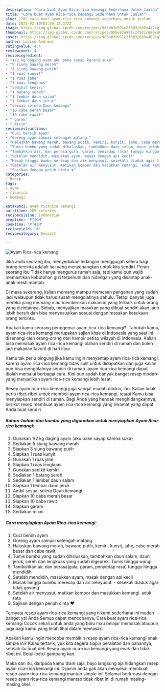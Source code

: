 ```yaml
---
description: "Cara buat Ayam Rica-rica kemangi Sederhana Untuk Jualan"
title: "Cara buat Ayam Rica-rica kemangi Sederhana Untuk Jualan"
slug: 1282-cara-buat-ayam-rica-rica-kemangi-sederhana-untuk-jualan
date: 2021-02-10T01:30:12.372Z
image: https://img-global.cpcdn.com/recipes/985e83e991c2f583/680x482cq70/ayam-rica-rica-kemangi-foto-resep-utama.jpg
thumbnail: https://img-global.cpcdn.com/recipes/985e83e991c2f583/680x482cq70/ayam-rica-rica-kemangi-foto-resep-utama.jpg
cover: https://img-global.cpcdn.com/recipes/985e83e991c2f583/680x482cq70/ayam-rica-rica-kemangi-foto-resep-utama.jpg
author: Louise Andrews
ratingvalue: 4.4
reviewcount: 4
recipeingredient:
- "1/2 kg daging ayam aku pake sayap karena suka"
- "5 siung bawang merah"
- "3 siung bawang putih"
- "1 ruas kunyit"
- "1 ruas jahe"
- "1 ruas lengkuas"
- "sedikit kemiri"
- "1 batang sereh"
- "1 lembar daun salam"
- "1 lembar daun jeruk"
- "sesuai selera Daun kemangi"
- "10 cabe merah besar"
- "10 cabe rawit"
- " garam"
- " micin"
recipeinstructions:
- "Cuci bersih ayam"
- "Goreng ayam sampai setengah matang."
- "Haluskan bawang merah, bawang putih, kemiri, kunyit, jahe, cabe merah besar dan cabe rawit"
- "Tumis bumbu yang sudah dihaluskan, tambahkan daun salam, daun jeruk, sereh dan lengkuas yang sudah digeprek. Tumis hingga wangi"
- "Tambahkan air, dan perasa(gula, garam, penyedap rasa) tunggu hingga mendidih"
- "Setelah mendidih, masukkan ayam, masak dengan api kecil"
- "Masak hingga bumbu meresap dan air menyusut. sesekali diaduk agar tidak gosong"
- "Setelah air menyusut, matikan kompor dan masukkan kemangi. aduk rata"
- "Sajikan dengan penuh cinta ❤️"
categories:
- Resep
tags:
- ayam
- ricarica
- kemangi

katakunci: ayam ricarica kemangi 
nutrition: 265 calories
recipecuisine: Indonesian
preptime: "PT19M"
cooktime: "PT43M"
recipeyield: "4"
recipecategory: Dessert

---
```



![Ayam Rica-rica kemangi](https://img-global.cpcdn.com/recipes/985e83e991c2f583/680x482cq70/ayam-rica-rica-kemangi-foto-resep-utama.jpg)

Jika anda seorang ibu, menyediakan hidangan menggugah selera bagi orang tercinta adalah hal yang menyenangkan untuk kita sendiri. Peran seorang ibu Tidak hanya mengurus rumah saja, tapi kamu pun wajib memastikan kebutuhan gizi terpenuhi dan hidangan yang disantap anak-anak mesti mantab.

Di masa  sekarang, kalian memang mampu memesan panganan yang sudah jadi walaupun tidak harus susah mengolahnya dahulu. Tetapi banyak juga mereka yang memang mau memberikan makanan yang terbaik untuk orang yang dicintainya. Sebab, menyajikan masakan yang dibuat sendiri akan jauh lebih bersih dan bisa menyesuaikan sesuai dengan masakan kesukaan orang tercinta. 



Apakah kamu seorang penggemar ayam rica-rica kemangi?. Tahukah kamu, ayam rica-rica kemangi merupakan sajian khas di Indonesia yang saat ini disenangi oleh orang-orang dari hampir setiap wilayah di Indonesia. Kalian bisa memasak ayam rica-rica kemangi olahan sendiri di rumah dan boleh jadi makanan favorit di hari libur.

Kamu tak perlu bingung jika kamu ingin menyantap ayam rica-rica kemangi, karena ayam rica-rica kemangi tidak sulit untuk didapatkan dan juga kalian pun bisa mengolahnya sendiri di rumah. ayam rica-rica kemangi dapat diolah memalui berbagai cara. Kini pun sudah banyak banget resep modern yang menjadikan ayam rica-rica kemangi lebih lezat.

Resep ayam rica-rica kemangi juga sangat mudah dibikin, lho. Kalian tidak perlu ribet-ribet untuk membeli ayam rica-rica kemangi, tetapi Kamu bisa menyiapkan sendiri di rumah. Bagi Anda yang hendak menghidangkannya, berikut resep membuat ayam rica-rica kemangi yang nikamat yang dapat Anda buat sendiri.

<!--inarticleads1-->

##### Bahan-bahan dan bumbu yang digunakan untuk menyiapkan Ayam Rica-rica kemangi:

1. Gunakan 1/2 kg daging ayam (aku pake sayap karena suka)
1. Sediakan 5 siung bawang merah
1. Siapkan 3 siung bawang putih
1. Siapkan 1 ruas kunyit
1. Gunakan 1 ruas jahe
1. Siapkan 1 ruas lengkuas
1. Gunakan sedikit kemiri
1. Sediakan 1 batang sereh
1. Sediakan 1 lembar daun salam
1. Siapkan 1 lembar daun jeruk
1. Ambil sesuai selera Daun kemangi
1. Siapkan 10 cabe merah besar
1. Siapkan 10 cabe rawit
1. Siapkan  garam
1. Sediakan  micin




<!--inarticleads2-->

##### Cara menyiapkan Ayam Rica-rica kemangi:

1. Cuci bersih ayam
1. Goreng ayam sampai setengah matang.
1. Haluskan bawang merah, bawang putih, kemiri, kunyit, jahe, cabe merah besar dan cabe rawit
1. Tumis bumbu yang sudah dihaluskan, tambahkan daun salam, daun jeruk, sereh dan lengkuas yang sudah digeprek. Tumis hingga wangi
1. Tambahkan air, dan perasa(gula, garam, penyedap rasa) tunggu hingga mendidih
1. Setelah mendidih, masukkan ayam, masak dengan api kecil
1. Masak hingga bumbu meresap dan air menyusut. - sesekali diaduk agar tidak gosong
1. Setelah air menyusut, matikan kompor dan masukkan kemangi. aduk rata
1. Sajikan dengan penuh cinta ❤️




Ternyata resep ayam rica-rica kemangi yang nikamt sederhana ini mudah banget ya! Anda Semua dapat mencobanya. Cara buat ayam rica-rica kemangi Cocok sekali untuk anda yang baru mau belajar memasak ataupun juga bagi kamu yang telah lihai dalam memasak.

Apakah kamu ingin mencoba membikin resep ayam rica-rica kemangi enak simple ini? Kalau tertarik, yuk kita segera siapin peralatan dan bahannya, setelah itu buat deh Resep ayam rica-rica kemangi yang enak dan tidak ribet ini. Betul-betul gampang kan. 

Maka dari itu, daripada kamu diam saja, hayo langsung aja hidangkan resep ayam rica-rica kemangi ini. Dijamin anda gak akan menyesal membuat resep ayam rica-rica kemangi mantab simple ini! Selamat berkreasi dengan resep ayam rica-rica kemangi mantab tidak ribet ini di rumah masing-masing,oke!.

